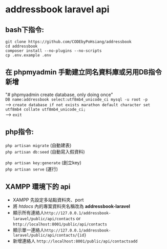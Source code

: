 # addressbook laravel api

## bash下指令:<br/>
`git clone https://github.com/CODEbyPoHsiang/addressbook` <br/>
`cd addressbook`<br/> 
`composer install --no-plugins --no-scripts`<br/>
`cp .env.example .env`<br/>


## 在 phpmyadmin 手動建立同名資料庫或另用DB指令新增<br/>
"# phpmyadmin create database, only doing once" <br/>
`DB name:addressbook select:utf8mb4_unicode_ci mysql -u root -p` <br/>
--> `create database if not exists marathon default character set utf8mb4 collate utf8mb4_unicode_ci;` <br/>
--> `exit`<br/>

## php指令:<br/>
`php artisan migrate` (自動建表)<br/> 
`php artisan db:seed` (自動寫入假資料)<br/>

`php artisan key:generate` (創立key) <br/>
`php artisan serve` (運行)<br/>

## XAMPP 環境下的 api
- XAMPP 先設定多站點資料夾、port
- 將 *htdocs* 內的專案資料夾名稱改為 **addressbook-laravel**
- 顯示所有連絡人`http://127.0.0.1/addressbook-laravel/public/api/contacts` or `http://localhost:8001/public/api/contacts`
- 顯示單一連絡人`http://127.0.0.1/addressbook-laravel/public/api/contacts/{id}`
- 新增連絡人 `http://localhost:8001/public/api/contactsadd`
